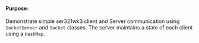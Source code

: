 #### Purpose:
Demonstrate simple ser321wk3.client and Server communication using `SocketServer` and `Socket` classes.
The server maintains a state of each client using a `HashMap`.
